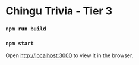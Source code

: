 # Chingu Trivia - Tier 3

### `npm run build`
### `npm start`

Open [http://localhost:3000](http://localhost:3000) to view it in the browser.
